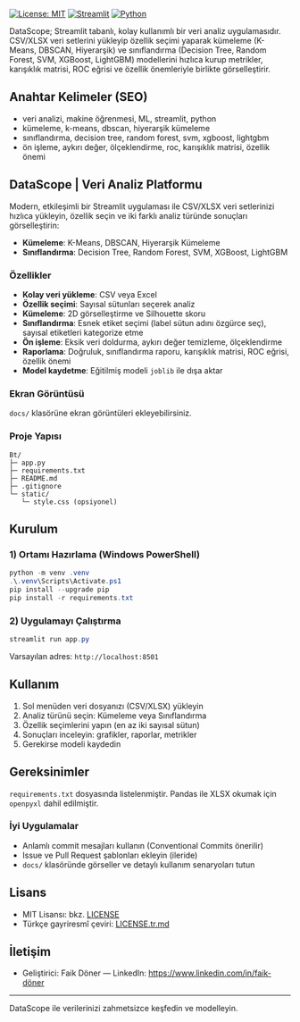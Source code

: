 [![License: MIT](https://img.shields.io/badge/License-MIT-blue.svg)](LICENSE) [![Streamlit](https://img.shields.io/badge/Built%20with-Streamlit-ff4b4b)](https://streamlit.io/) [![Python](https://img.shields.io/badge/Python-3.x-3776AB)](https://www.python.org/)

DataScope; Streamlit tabanlı, kolay kullanımlı bir veri analiz uygulamasıdır. CSV/XLSX veri setlerini yükleyip özellik seçimi yaparak kümeleme (K-Means, DBSCAN, Hiyerarşik) ve sınıflandırma (Decision Tree, Random Forest, SVM, XGBoost, LightGBM) modellerini hızlıca kurup metrikler, karışıklık matrisi, ROC eğrisi ve özellik önemleriyle birlikte görselleştirir.

## Anahtar Kelimeler (SEO)
- veri analizi, makine öğrenmesi, ML, streamlit, python
- kümeleme, k-means, dbscan, hiyerarşik kümeleme
- sınıflandırma, decision tree, random forest, svm, xgboost, lightgbm
- ön işleme, aykırı değer, ölçeklendirme, roc, karışıklık matrisi, özellik önemi

## DataScope | Veri Analiz Platformu

Modern, etkileşimli bir Streamlit uygulaması ile CSV/XLSX veri setlerinizi hızlıca yükleyin, özellik seçin ve iki farklı analiz türünde sonuçları görselleştirin:

- **Kümeleme**: K-Means, DBSCAN, Hiyerarşik Kümeleme
- **Sınıflandırma**: Decision Tree, Random Forest, SVM, XGBoost, LightGBM

### Özellikler
- **Kolay veri yükleme**: CSV veya Excel
- **Özellik seçimi**: Sayısal sütunları seçerek analiz
- **Kümeleme**: 2D görselleştirme ve Silhouette skoru
- **Sınıflandırma**: Esnek etiket seçimi (label sütun adını özgürce seç), sayısal etiketleri kategorize etme
- **Ön işleme**: Eksik veri doldurma, aykırı değer temizleme, ölçeklendirme
- **Raporlama**: Doğruluk, sınıflandırma raporu, karışıklık matrisi, ROC eğrisi, özellik önemi
- **Model kaydetme**: Eğitilmiş modeli `joblib` ile dışa aktar

### Ekran Görüntüsü
`docs/` klasörüne ekran görüntüleri ekleyebilirsiniz.

### Proje Yapısı
```
Bt/
├─ app.py
├─ requirements.txt
├─ README.md
├─ .gitignore
└─ static/
   └─ style.css (opsiyonel)
```

## Kurulum

### 1) Ortamı Hazırlama (Windows PowerShell)
```powershell
python -m venv .venv
.\.venv\Scripts\Activate.ps1
pip install --upgrade pip
pip install -r requirements.txt
```

### 2) Uygulamayı Çalıştırma
```powershell
streamlit run app.py
```
Varsayılan adres: `http://localhost:8501`

## Kullanım
1. Sol menüden veri dosyanızı (CSV/XLSX) yükleyin
2. Analiz türünü seçin: Kümeleme veya Sınıflandırma
3. Özellik seçimlerini yapın (en az iki sayısal sütun)
4. Sonuçları inceleyin: grafikler, raporlar, metrikler
5. Gerekirse modeli kaydedin

## Gereksinimler
`requirements.txt` dosyasında listelenmiştir. Pandas ile XLSX okumak için `openpyxl` dahil edilmiştir.

### İyi Uygulamalar
- Anlamlı commit mesajları kullanın (Conventional Commits önerilir)
- Issue ve Pull Request şablonları ekleyin (ileride)
- `docs/` klasöründe görseller ve detaylı kullanım senaryoları tutun

## Lisans
- MIT Lisansı: bkz. [LICENSE](LICENSE)
- Türkçe gayriresmî çeviri: [LICENSE.tr.md](LICENSE.tr.md)

## İletişim
- Geliştirici: Faik Döner — LinkedIn: https://www.linkedin.com/in/faik-döner

---
DataScope ile verilerinizi zahmetsizce keşfedin ve modelleyin.
